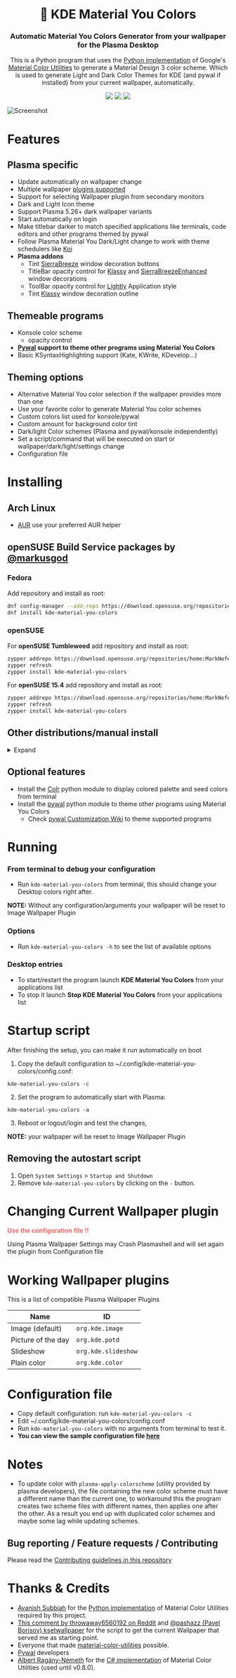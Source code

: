 <div align="center">

# 🎨 KDE Material You Colors

### Automatic Material You Colors Generator from your wallpaper for the Plasma Desktop

This is a Python program that uses the [Python implementation](https://github.com/avanishsubbiah/material-color-utilities-python) of Google's [Material Color Utilities](https://github.com/material-foundation/material-color-utilities) to generate a Material Design 3 color scheme.
Which is used to generate Light and Dark Color Themes for KDE (and pywal if installed) from your current wallpaper, automatically.

![](https://img.shields.io/static/v1?style=for-the-badge&label=Made%20with&message=Python&color=1f425f&logo=python&labelColor=2d333b)
![](https://img.shields.io/static/v1?style=for-the-badge&label=Maintained&message=yes&color=1f425f&eColor=181818&labelColor=2d333b)
![](https://img.shields.io/github/v/release/luisbocanegra/kde-material-you-colors?include_prereleases&style=for-the-badge&color=1f425f&labelColor=2d333b)
</div>

<div>
<img src="https://user-images.githubusercontent.com/15076387/188578458-8171e42b-f36c-44c1-9eb0-506c301d4f16.gif"  alt="Screenshot">
</div>

# Features
## Plasma specific
- Update automatically on wallpaper change
- Multiple wallpaper [plugins supported](#working-wallpaper-plugins)
- Support for selecting Wallpaper plugin from secondary monitors
- Dark and Light Icon theme
- Support Plasma 5.26+ dark wallpaper variants
- Start automatically on login
- Make titlebar darker to match specified applications like terminals, code editors and other programs themed by pywal
- Follow Plasma Material You Dark/Light change to work with theme schedulers like [Koi](https://github.com/baduhai/Koi)
- **Plasma addons**
  - Tint [SierraBreeze](https://github.com/kay0u/SierraBreeze) window decoration buttons
  - TitleBar opacity control for [Klassy](https://github.com/paulmcauley/klassy) and [SierraBreezeEnhanced](https://github.com/kupiqu/SierraBreezeEnhanced) window decorations
  - ToolBar opacity control for [Lightly](https://github.com/Luwx/Lightly) Application style
  - Tint [Klassy](https://github.com/paulmcauley/klassy) window decoration outline

## Themeable programs
- Konsole color scheme
  - opacity control
- **[Pywal](https://github.com/dylanaraps/pywal) support to theme other programs using Material You Colors**
- Basic KSyntaxHighlighting support (Kate, KWrite, KDevelop...)


## Theming options
- Alternative Material You color selection if the wallpaper provides more than one
- Use your favorite color to generate Material You color schemes
- Custom colors list used for konsole/pywal
- Custom amount for background color tint
- Dark/light Color schemes (Plasma and pywal/konsole independently)
- Set a script/command that will be executed on start or wallpaper/dark/light/settings change
- Configuration file


# Installing
## Arch Linux
- [AUR](https://aur.archlinux.org/packages/kde-material-you-colors) use your preferred AUR helper
## openSUSE Build Service packages by [@markusgod](https://github.com/markusgod)
### Fedora
Add repository and install as root:
```sh
dnf config-manager --add-repo https://download.opensuse.org/repositories/home:MarkNefedov/Fedora_37/home:MarkNefedov.repo
dnf install kde-material-you-colors
```
### openSUSE
For **openSUSE Tumbleweed** add repository and install as root:
```sh
zypper addrepo https://download.opensuse.org/repositories/home:MarkNefedov/openSUSE_Tumbleweed/home:MarkNefedov.repo
zypper refresh
zypper install kde-material-you-colors
```
For **openSUSE 15.4** add repository and install as root:
```sh
zypper addrepo https://download.opensuse.org/repositories/home:MarkNefedov/15.4/home:MarkNefedov.repo
zypper refresh
zypper install kde-material-you-colors
```

## Other distributions/manual install
<details>

<summary>Expand</summary>

1. Clone/download this repository and cd to it
```sh
git clone https://github.com/luisbocanegra/kde-material-you-colors --branch main
cd kde-material-you-colors
```
1. Make the installer executable and run it as root

For Ubuntu based distros:
```sh
chmod +x install-ubuntu-based.sh
sudo ./install-ubuntu-based.sh
```
For Fedora based distros:
```sh
chmod +x install-fedora-based.sh
sudo ./install-fedora-based.sh
```
### Updating

Fetch latest changes:

```sh
cd kde-material-you-colors
git pull
```

Repeat step 2

</details>

## Optional features
- Install the [Colr](https://pypi.org/project/Colr/) python module to display colored palette and seed colors from terminal
- Install the [pywal](https://pypi.org/project/pywal/) python module to theme other programs using Material You Colors
  - Check [pywal Customization Wiki](https://github.com/dylanaraps/pywal/wiki/Customization) to theme supported programs

# Running
### From terminal to debug your configuration
- Run `kde-material-you-colors` from terminal, this should change your Desktop colors right after.

**NOTE:** Without any configuration/arguments your wallpaper will be reset to Image Wallpaper Plugin

### Options
- Run `kde-material-you-colors -h` to see the list of available options

### Desktop entries
- To start/restart the program launch **KDE Material You Colors** from your applications list
- To stop it launch **Stop KDE Material You Colors** from your applications list

# Startup script
After finishing the setup, you can make it run automatically on boot

1. Copy the default configuration to ~/.config/kde-material-you-colors/config.conf:

`kde-material-you-colors -c` 

2. Set the program to automatically start with Plasma:

`kde-material-you-colors -a` 

3. Reboot or logout/login and test the changes,

**NOTE:** your wallpaper will be reset to Image Wallpaper Plugin

## Removing the autostart script
1. Open `System Settings` > `Startup and Shutdown`
2. Remove `kde-material-you-colors` by clicking on the `-` button.

# Changing Current Wallpaper plugin

<span style="color:#ff6568"> **Use the configuration file !!** </span>

Using Plasma Wallpaper Settings may Crash Plasmashell and will set again the plugin from Configuration file

# Working Wallpaper plugins
This is a list of compatible Plasma Wallpaper Plugins

| Name        | ID          |
| ----------- | ----------- |
| Image (default)      | `org.kde.image`  |
| Picture of the day | `org.kde.potd` |
| Slideshow | `org.kde.slideshow` |
| Plain color | `org.kde.color` |

# Configuration file

- Copy default configuration: run `kde-material-you-colors -c`
- Edit ~/.config/kde-material-you-colors/config.conf
- Run `kde-material-you-colors` with no arguments from terminal to test it.
- **You can view the sample configuration file [here](https://github.com/luisbocanegra/kde-material-you-colors/blob/main/src/sample_config.conf)**

# Notes
- To update color with `plasma-apply-colorscheme` (utility provided by plasma developers), the file containing the new color scheme must have a different name than the current one, to workaround this the program creates two scheme files with different names, then applies one after the other. As a result you end up with duplicated color schemes and maybe some lag while updating schemes.

## Bug reporting / Feature requests / Contributing
Please read the [Contributing guidelines in this repository](CONTRIBUTING.md)

# Thanks & Credits
- [Avanish Subbiah](https://github.com/avanishsubbiah) for the [Python implementation](https://github.com/avanishsubbiah/material-color-utilities-python) of Material Color Utilities required by this project.
- [This comment by throwaway6560192 on Reddit](https://www.reddit.com/r/kde/comments/mg6wr4/comment/gssbtqe/?utm_source=share&utm_medium=web2x&context=3) and [@pashazz  (Pavel Borisov) ksetwallpaper](https://github.com/pashazz/ksetwallpaper) for the script to get the current Wallpaper that served me as starting point.
- Everyone that made [material-color-utilities](https://github.com/material-foundation/material-color-utilities) possible.
- [Pywal](https://github.com/dylanaraps/pywal) developers 
- [Albert Ragány-Németh](https://github.com/albi005) for the [C# implementation](https://github.com/albi005/MaterialColorUtilities) of Material Color Utilities (used until v0.8.0).
